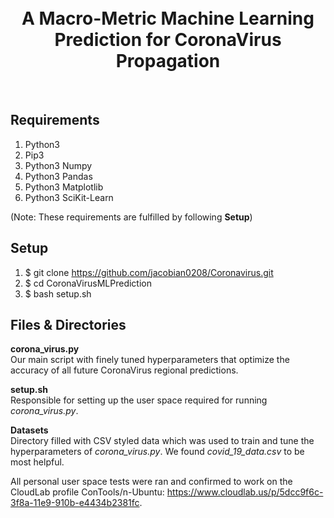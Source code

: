 <h1 align="center">
	<br>
	A Macro-Metric Machine Learning Prediction for CoronaVirus Propagation
	</br>
</h1>
  
&nbsp;&nbsp;
 
## Requirements
1. Python3
2. Pip3
3. Python3 Numpy
4. Python3 Pandas
5. Python3 Matplotlib
6. Python3 SciKit-Learn   

(Note: These requirements are fulfilled by following **Setup**)  
 
## Setup
1. $ git clone https://github.com/jacobian0208/Coronavirus.git
2. $ cd CoronaVirusMLPrediction
3. $ bash setup.sh
  
## Files & Directories
**corona\_virus.py**  
Our main script with finely tuned hyperparameters that optimize the accuracy of all future CoronaVirus regional predictions.

**setup.sh**  
Responsible for setting up the user space required for running *corona\_virus.py*.

**Datasets**  
Directory filled with CSV styled data which was used to train and tune the hyperparameters of *corona\_virus.py*. We found *covid\_19\_data.csv* to be most helpful.

All personal user space tests were ran and confirmed to work on the CloudLab profile ConTools/n-Ubuntu: https://www.cloudlab.us/p/5dcc9f6c-3f8a-11e9-910b-e4434b2381fc.
